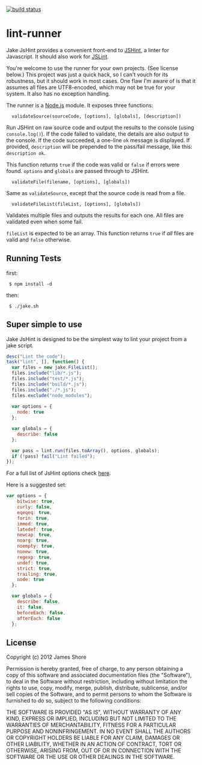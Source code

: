[![build status](https://secure.travis-ci.org/NotMyself/jshint-runner.png)](http://travis-ci.org/NotMyself/jshint-runner)
# lint-runner

Jake JsHint provides a convenient front-end to [JSHint](http://www.jshint.com), a linter for Javascript. It should also work for [JSLint](http://www.jslint.com/). 

You're welcome to use the runner for your own projects. (See license below.) This project was just a quick hack, so I can't vouch for its robustness, but it should work in most cases. One flaw I'm aware of is that it assumes all files are UTF8-encoded, which may not be true for your system. It also has no exception handling.

The runner is a [Node.js](http://nodejs.org/) module. It exposes three functions:

      validateSource(sourceCode, [options], [globals], [description])
   
Run JSHint on raw source code and output the results to the console (using `console.log()`). If the code failed to validate, the details are also output to the console. If the code succeeded, a one-line `ok` message is displayed. If provided, `description` will be prepended to the pass/fail message, like this: `description ok`.

This function returns `true` if the code was valid or `false` if errors were found. `options` and `globals` are passed through to JSHint.

      validateFile(filename, [options], [globals])
   
Same as `validateSource`, except that the source code is read from a file.

      validateFileList(fileList, [options], [globals])
  
Validates multiple files and outputs the results for each one. All files are validated even when some fail.

`fileList` is expected to be an array. This function returns `true` if *all* files are valid and `false` otherwise.

## Running Tests

first:
     
     $ npm install -d
then:
     
     $ ./jake.sh

## Super simple to use

Jake JsHint is designed to be the simplest way to lint your project from a jake script.

```javascript
desc("Lint the code");
task("lint", [], function() {
  var files = new jake.FileList();
  files.include("lib/*.js");
  files.include("test/*.js");
  files.include("build/*.js");
  files.include("./*.js");
  files.exclude("node_modules");
  
  var options = {
    node: true
  };

  var globals = {
    describe: false
  };

  var pass = lint.run(files.toArray(), options, globals);
  if (!pass) fail("Lint failed");
});
```
For a full list of JsHint options check [here](http://www.jshint.com/docs/). 

Here is a suggested set:

```javascript
var options = {
    bitwise: true,
    curly: false,
    eqeqeq: true,
    forin: true,
    immed: true,
    latedef: true,
    newcap: true,
    noarg: true,
    noempty: true,
    nonew: true,
    regexp: true,
    undef: true,
    strict: true,
    trailing: true,
    node: true
  };

  var globals = {
    describe: false,
    it: false,
    beforeEach: false,
    afterEach: false
  };
```

License
-------
Copyright (c) 2012 James Shore

Permission is hereby granted, free of charge, to any person obtaining a copy of this software and associated documentation files (the "Software"), to deal in the Software without restriction, including without limitation the rights to use, copy, modify, merge, publish, distribute, sublicense, and/or sell copies of the Software, and to permit persons to whom the Software is furnished to do so, subject to the following conditions:

THE SOFTWARE IS PROVIDED "AS IS", WITHOUT WARRANTY OF ANY KIND, EXPRESS OR IMPLIED, INCLUDING BUT NOT LIMITED TO THE WARRANTIES OF MERCHANTABILITY, FITNESS FOR A PARTICULAR PURPOSE AND NONINFRINGEMENT. IN NO EVENT SHALL THE AUTHORS OR COPYRIGHT HOLDERS BE LIABLE FOR ANY CLAIM, DAMAGES OR OTHER LIABILITY, WHETHER IN AN ACTION OF CONTRACT, TORT OR OTHERWISE, ARISING FROM, OUT OF OR IN CONNECTION WITH THE SOFTWARE OR THE USE OR OTHER DEALINGS IN THE SOFTWARE.
